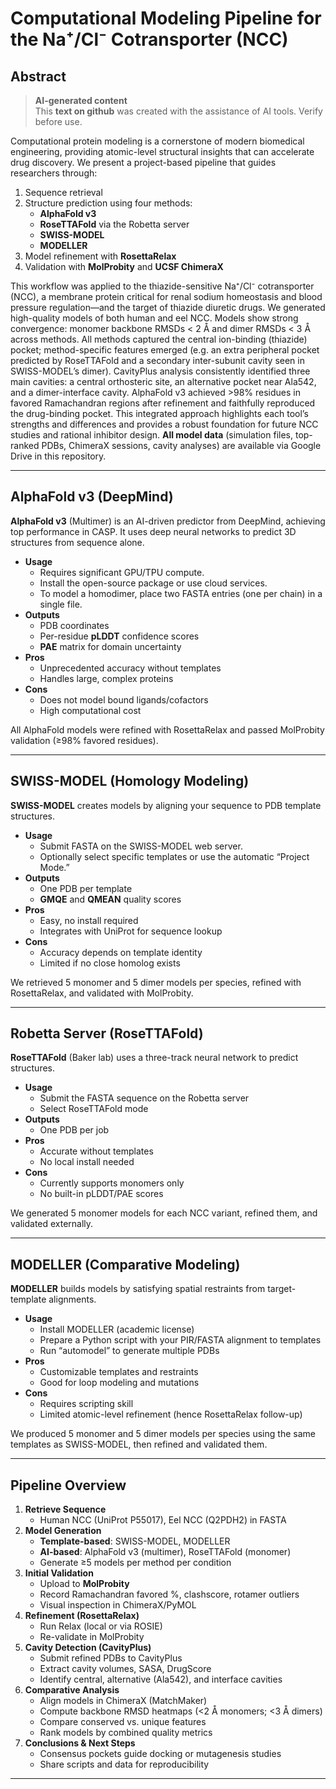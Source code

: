 # Computational Modeling Pipeline for the Na⁺/Cl⁻ Cotransporter (NCC)

## Abstract
> **AI-generated content**  
> This **text on github** was created with the assistance of AI tools. Verify before use.

Computational protein modeling is a cornerstone of modern biomedical engineering, providing atomic-level structural insights that can accelerate drug discovery. We present a project-based pipeline that guides researchers through:

1. Sequence retrieval  
2. Structure prediction using four methods:
   - **AlphaFold v3**  
   - **RoseTTAFold** via the Robetta server  
   - **SWISS-MODEL**  
   - **MODELLER**  
3. Model refinement with **RosettaRelax**  
4. Validation with **MolProbity** and **UCSF ChimeraX**  

This workflow was applied to the thiazide-sensitive Na⁺/Cl⁻ cotransporter (NCC), a membrane protein critical for renal sodium homeostasis and blood pressure regulation—and the target of thiazide diuretic drugs. We generated high-quality models of both human and eel NCC. Models show strong convergence: monomer backbone RMSDs < 2 Å and dimer RMSDs < 3 Å across methods. All methods captured the central ion-binding (thiazide) pocket; method-specific features emerged (e.g. an extra peripheral pocket predicted by RoseTTAFold and a secondary inter-subunit cavity seen in SWISS-MODEL’s dimer). CavityPlus analysis consistently identified three main cavities: a central orthosteric site, an alternative pocket near Ala542, and a dimer-interface cavity. AlphaFold v3 achieved >98% residues in favored Ramachandran regions after refinement and faithfully reproduced the drug-binding pocket. This integrated approach highlights each tool’s strengths and differences and provides a robust foundation for future NCC studies and rational inhibitor design. **All model data** (simulation files, top-ranked PDBs, ChimeraX sessions, cavity analyses) are available via Google Drive in this repository.

---

## AlphaFold v3 (DeepMind)

**AlphaFold v3** (Multimer) is an AI-driven predictor from DeepMind, achieving top performance in CASP. It uses deep neural networks to predict 3D structures from sequence alone.

- **Usage**  
  - Requires significant GPU/TPU compute.  
  - Install the open-source package or use cloud services.  
  - To model a homodimer, place two FASTA entries (one per chain) in a single file.  
- **Outputs**  
  - PDB coordinates  
  - Per-residue **pLDDT** confidence scores  
  - **PAE** matrix for domain uncertainty  
- **Pros**  
  - Unprecedented accuracy without templates  
  - Handles large, complex proteins  
- **Cons**  
  - Does not model bound ligands/cofactors  
  - High computational cost  

All AlphaFold models were refined with RosettaRelax and passed MolProbity validation (≥98% favored residues).

---

## SWISS-MODEL (Homology Modeling)

**SWISS-MODEL** creates models by aligning your sequence to PDB template structures.

- **Usage**  
  - Submit FASTA on the SWISS-MODEL web server.  
  - Optionally select specific templates or use the automatic “Project Mode.”  
- **Outputs**  
  - One PDB per template  
  - **GMQE** and **QMEAN** quality scores  
- **Pros**  
  - Easy, no install required  
  - Integrates with UniProt for sequence lookup  
- **Cons**  
  - Accuracy depends on template identity  
  - Limited if no close homolog exists  

We retrieved 5 monomer and 5 dimer models per species, refined with RosettaRelax, and validated with MolProbity.

---

## Robetta Server (RoseTTAFold)

**RoseTTAFold** (Baker lab) uses a three-track neural network to predict structures.

- **Usage**  
  - Submit the FASTA sequence on the Robetta server  
  - Select RoseTTAFold mode  
- **Outputs**  
  - One PDB per job  
- **Pros**  
  - Accurate without templates  
  - No local install needed  
- **Cons**  
  - Currently supports monomers only  
  - No built-in pLDDT/PAE scores  

We generated 5 monomer models for each NCC variant, refined them, and validated externally.

---

## MODELLER (Comparative Modeling)

**MODELLER** builds models by satisfying spatial restraints from target-template alignments.

- **Usage**  
  - Install MODELLER (academic license)  
  - Prepare a Python script with your PIR/FASTA alignment to templates  
  - Run “automodel” to generate multiple PDBs  
- **Pros**  
  - Customizable templates and restraints  
  - Good for loop modeling and mutations  
- **Cons**  
  - Requires scripting skill  
  - Limited atomic-level refinement (hence RosettaRelax follow-up)  

We produced 5 monomer and 5 dimer models per species using the same templates as SWISS-MODEL, then refined and validated them.

---

## Pipeline Overview

1. **Retrieve Sequence**  
   - Human NCC (UniProt P55017), Eel NCC (Q2PDH2) in FASTA  
2. **Model Generation**  
   - **Template-based**: SWISS-MODEL, MODELLER  
   - **AI-based**: AlphaFold v3 (multimer), RoseTTAFold (monomer)  
   - Generate ≥5 models per method per condition  
3. **Initial Validation**  
   - Upload to **MolProbity**  
   - Record Ramachandran favored %, clashscore, rotamer outliers  
   - Visual inspection in ChimeraX/PyMOL  
4. **Refinement (RosettaRelax)**  
   - Run Relax (local or via ROSIE)  
   - Re-validate in MolProbity  
5. **Cavity Detection (CavityPlus)**  
   - Submit refined PDBs to CavityPlus  
   - Extract cavity volumes, SASA, DrugScore  
   - Identify central, alternative (Ala542), and interface cavities  
6. **Comparative Analysis**  
   - Align models in ChimeraX (MatchMaker)  
   - Compute backbone RMSD heatmaps (<2 Å monomers; <3 Å dimers)  
   - Compare conserved vs. unique features  
   - Rank models by combined quality metrics  
7. **Conclusions & Next Steps**  
   - Consensus pockets guide docking or mutagenesis studies  
   - Share scripts and data for reproducibility  

---
